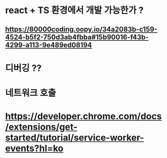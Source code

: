 # react + TS 환경에서 개발 가능한가 ?
## https://80000coding.oopy.io/34a2083b-c159-4524-b5f2-750d3ab4fbba#15b90016-f43b-4299-a113-9e489ed08194
# 디버깅 ??
# 네트워크 호출 
# https://developer.chrome.com/docs/extensions/get-started/tutorial/service-worker-events?hl=ko
